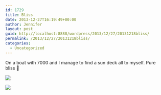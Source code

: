 ```yaml
---
id: 1729
title: Bliss
date: 2013-12-27T16:19:49+00:00
author: Jennifer
layout: post
guid: http://localhost:8888/wordpress/2013/12/27/20131218bliss/
permalink: /2013/12/27/20131218bliss/
categories:
  - Uncategorized
---
```

On a boat with 7000 and I manage to find a sun deck all to myself. Pure bliss 🙂

<div class="image-gallery-wrapper">
  <p>
    <img src="http://static1.squarespace.com/static/50db6bb3e4b015296cd43789/50dfa5b1e4b0dc6320e0b5ea/52bc769ce4b0f7212dddac7c/1388082919017/2013-12-18+15.52.57.jpg.57.jpg?format=original" />
  </p>
  
  <p>
    <img src="http://static1.squarespace.com/static/50db6bb3e4b015296cd43789/50dfa5b1e4b0dc6320e0b5ea/52bc76a1e4b0f7212dddac8a/1430547626948/2013-12-18+14.56.43.jpg.43.jpg?format=original" />
  </p>
</div>